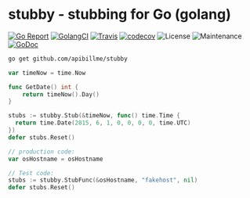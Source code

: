 # stubby - stubbing for Go (golang)

[![Go Report](https://goreportcard.com/badge/github.com/apibillme/stubby)](https://goreportcard.com/report/github.com/apibillme/stubby) [![GolangCI](https://golangci.com/badges/github.com/apibillme/stubby.svg)](https://golangci.com/r/github.com/apibillme/stubby) [![Travis](https://travis-ci.org/apibillme/stubby.svg?branch=master)](https://travis-ci.org/apibillme/stubby#) [![codecov](https://codecov.io/gh/apibillme/stubby/branch/master/graph/badge.svg)](https://codecov.io/gh/apibillme/stubby) ![License](https://img.shields.io/github/license/apibillme/stubby.svg) ![Maintenance](https://img.shields.io/maintenance/yes/2018.svg) [![GoDoc](https://godoc.org/github.com/apibillme/stubby?status.svg)](https://godoc.org/github.com/apibillme/stubby)


```bash
go get github.com/apibillme/stubby
```

```go
var timeNow = time.Now

func GetDate() int {
	return timeNow().Day()
}

stubs := stubby.Stub(&timeNow, func() time.Time {
  return time.Date(2015, 6, 1, 0, 0, 0, 0, time.UTC)
})
defer stubs.Reset()
```

```go
// production code:
var osHostname = osHostname

// Test code:
stubs := stubby.StubFunc(&osHostname, "fakehost", nil)
defer stubs.Reset()
```
